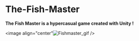 # The-Fish-Master

<b>The Fish Master is a hypercasual game created with Unity ! </b> 

<image align="center"![Fishmaster_gif](https://user-images.githubusercontent.com/112391850/191929946-5d4fd9f0-8673-4cac-beb0-6825ea4aaf31.gif) />
